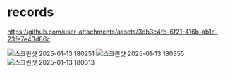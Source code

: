 # records



https://github.com/user-attachments/assets/3db3c4fb-6f21-416b-ab1e-23fe7e43d86c



![스크린샷 2025-01-13 180251](https://github.com/user-attachments/assets/7e733974-c98a-4816-a295-e2a800dd6d5f)
![스크린샷 2025-01-13 180355](https://github.com/user-attachments/assets/74c90d8b-ebf5-4509-9205-a1352d58e911)
![스크린샷 2025-01-13 180313](https://github.com/user-attachments/assets/91e0aa2d-9b7e-411a-87bd-b7cbc8adea67)
